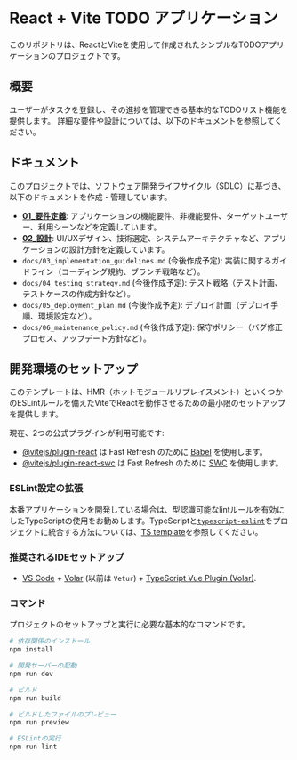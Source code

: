# React + Vite TODO アプリケーション

このリポジトリは、ReactとViteを使用して作成されたシンプルなTODOアプリケーションのプロジェクトです。

## 概要

ユーザーがタスクを登録し、その進捗を管理できる基本的なTODOリスト機能を提供します。
詳細な要件や設計については、以下のドキュメントを参照してください。

## ドキュメント

このプロジェクトでは、ソフトウェア開発ライフサイクル（SDLC）に基づき、以下のドキュメントを作成・管理しています。

-   **[01_要件定義](./docs/01_requirements.md)**: アプリケーションの機能要件、非機能要件、ターゲットユーザー、利用シーンなどを定義しています。
-   **[02_設計](./docs/02_design.md)**: UI/UXデザイン、技術選定、システムアーキテクチャなど、アプリケーションの設計方針を定義しています。
-   `docs/03_implementation_guidelines.md` (今後作成予定): 実装に関するガイドライン（コーディング規約、ブランチ戦略など）。
-   `docs/04_testing_strategy.md` (今後作成予定): テスト戦略（テスト計画、テストケースの作成方針など）。
-   `docs/05_deployment_plan.md` (今後作成予定): デプロイ計画（デプロイ手順、環境設定など）。
-   `docs/06_maintenance_policy.md` (今後作成予定): 保守ポリシー（バグ修正プロセス、アップデート方針など）。

## 開発環境のセットアップ

このテンプレートは、HMR（ホットモジュールリプレイスメント）といくつかのESLintルールを備えたViteでReactを動作させるための最小限のセットアップを提供します。

現在、2つの公式プラグインが利用可能です:

-   [@vitejs/plugin-react](https://github.com/vitejs/vite-plugin-react/blob/main/packages/plugin-react) は Fast Refresh のために [Babel](https://babeljs.io/) を使用します。
-   [@vitejs/plugin-react-swc](https://github.com/vitejs/vite-plugin-react/blob/main/packages/plugin-react-swc) は Fast Refresh のために [SWC](https://swc.rs/) を使用します。

### ESLint設定の拡張

本番アプリケーションを開発している場合は、型認識可能なlintルールを有効にしたTypeScriptの使用をお勧めします。TypeScriptと[`typescript-eslint`](https://typescript-eslint.io)をプロジェクトに統合する方法については、[TS template](https://github.com/vitejs/vite/tree/main/packages/create-vite/template-react-ts)を参照してください。

### 推奨されるIDEセットアップ

-   [VS Code](https://code.visualstudio.com/) + [Volar](https://marketplace.visualstudio.com/items?itemName=Vue.volar) (以前は `Vetur`) + [TypeScript Vue Plugin (Volar)](https://marketplace.visualstudio.com/items?itemName=Vue.vscode-typescript-vue-plugin).

### コマンド

プロジェクトのセットアップと実行に必要な基本的なコマンドです。

```bash
# 依存関係のインストール
npm install

# 開発サーバーの起動
npm run dev

# ビルド
npm run build

# ビルドしたファイルのプレビュー
npm run preview

# ESLintの実行
npm run lint

